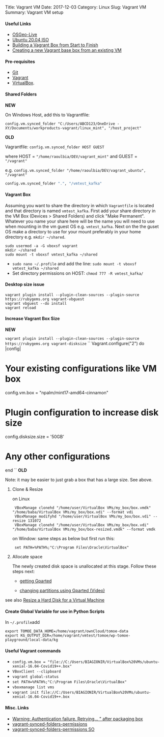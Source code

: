 Title: Vagrant VM
Date: 2017-12-03
Category: Linux
Slug: Vagrant VM
Summary: Vagrant VM setup

#### Useful Links

* [OSGeo-Live](https://www.gis-blog.com/osgeo-live-the-best-open-source-gis-ready-to-use-package/)
* [Ubuntu 20.04 ISO](https://releases.ubuntu.com/20.04/)
* [Building a Vagrant Box from Start to Finish](https://blog.engineyard.com/building-a-vagrant-box)
* [Creating a new Vagrant base box from an existing VM](https://www.abhishek-tiwari.com/creating-a-new-vagrant-base-box-from-an-existing-vm/)


#### Pre-requisites

* [Git](https://www.digitalocean.com/community/tutorials/how-to-install-git-on-ubuntu-16-04)
* [Vagrant](http://docs.vagrantup.com/v2/installation/index.html) 
* [VirtualBox](https://www.virtualbox.org/wiki/Downloads).


#### Shared Folders 

**NEW**

On Windows Host, add this to Vagrantfile:

`config.vm.synced_folder "C:/Users/ABCD123/OneDrive - XY/Documents/workproducts-vagrant/linux_mint", "/host_project"`

**OLD**

Vagrantfile: `config.vm.synced_folder HOST GUEST`

where HOST = `"/home/raoulbia/DEV/vagrant_mint"` and GUEST = `"/vagrant"`

e.g.   `config.vm.synced_folder "/home/raoulbia/DEV/vagrant_ubuntu", "/vagrant"`

```bash
config.vm.synced_folder ".", "/vmtest_kafka"
```

#### Vagrant Box
  
Assuming you want to share the directory in which `Vagrantfile` is located and that directory is named `vmtest_kafka`. 
First add your share directory in the VM Box (Devices > Shared Folders) and click "Make Permanent".
Whatever you name your share here will be the name you will need to use when mounting in the vm guest OS e.g. `vmtest_kafka`. 
Next on the the guset OS make a directory to use for your mount preferably in your home directory e.g. `mkdir ~/shared`.

```
sudo usermod -a -G vboxsf vagrant
mkdir ~/shared
sudo mount -t vboxsf vmtest_kafka ~/shared
```

* `sudo nano ~/.profile` and add the line: `sudo mount -t vboxsf vmtest_kafka ~/shared`
* Set directory permissions on HOST: `chmod 777 -R vmtest_kafka/`


#### Desktop size issue

```
vagrant plugin install --plugin-clean-sources --plugin-source https://rubygems.org vagrant-vbguest
vagrant vbguest --do install
vagrant reload
```


#### Increase Vagrant Box Size

**NEW**

`vagrant plugin install --plugin-clean-sources --plugin-source https://rubygems.org vagrant-disksize`
``
Vagrant.configure("2") do |config|
  # Your existing configurations like VM box
  config.vm.box = "npalm/mint17-amd64-cinnamon"

  # Plugin configuration to increase disk size
  config.disksize.size = '50GB'

  # Any other configurations
end
``
**OLD**

Note: it may be easier to just grab a box that has a large size. See above.

1. Clone & Resize

    on Linux

        VBoxManage clonehd "/home/user/VirtualBox VMs/my_box/box.vmdk" "/home/baba/VirtualBox VMs/my_box/box.vdi" --format vdi
        VBoxManage modifyhd "/home/user/VirtualBox VMs/my_box/box.vdi" --resize 131072
        VBoxManage clonehd "/home/user/VirtualBox VMs/my_box/box.vdi" "/home/baba/VirtualBox VMs/my_box/box-resized.vmdk" --format vmdk

    on Window: same steps as below but first run this:

        set PATH=%PATH%;"C:\Program Files\Oracle\VirtualBox"


2. Allocate space

    The newly created disk space is unallocated at this stage. Follow these steps next:

    * [getting Gparted](http://www.gitshah.com/2013/05/how-to-fix-out-of-space-problem-for.html?m=1)

    * [changing partitions using Gparted (Video)](https://www.youtube.com/watch?v=cDgUwWkvuIY)

see also [Resize a Hard Disk for a Virtual Machine](https://gist.github.com/christopher-hopper/9755310)

#### Create Global Variable for use in Python Scripts

In `~/.profile`add

```
export TOMOE_DATA_HOME=/home/vagrant/ownCloud/tomoe-data
export KG_OUTPUT_DIR=/home/vagrant/vmtest/tomoe/wp-tomoe-playground/local-data/kg
```

   
#### Useful Vagrant commands

* `config.vm.box = "file://C:/Users/BIAGIONIR/VirtualBox%20VMs/ubuntu-xenial-16.04-Covid19++.box"`
* `VBoxClient --clipboard`
* `vagrant global-status`
* `set PATH=%PATH%;"C:\Program Files\Oracle\VirtualBox"`
* `vboxmanage list vms`
* ```vagrant init file://C:/Users/BIAGIONIR/VirtualBox%20VMs/ubuntu-xenial-16.04-Covid19++.box```


#### Misc. Links

* [Warning: Authentication failure. Retrying... " after packaging box](https://github.com/hashicorp/vagrant/issues/5186)
* [vagrant-synced-folders-permissions](https://jeremykendall.net/2013/08/09/vagrant-synced-folders-permissions/)
* [vagrant-synced-folders-permissions SO](https://stackoverflow.com/questions/35807568/vagrant-synced-folder-permissions)
